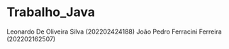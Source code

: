 # Trabalho_Java
Leonardo De Oliveira Silva (202202424188)
João Pedro Ferracini Ferreira (202202162507)
